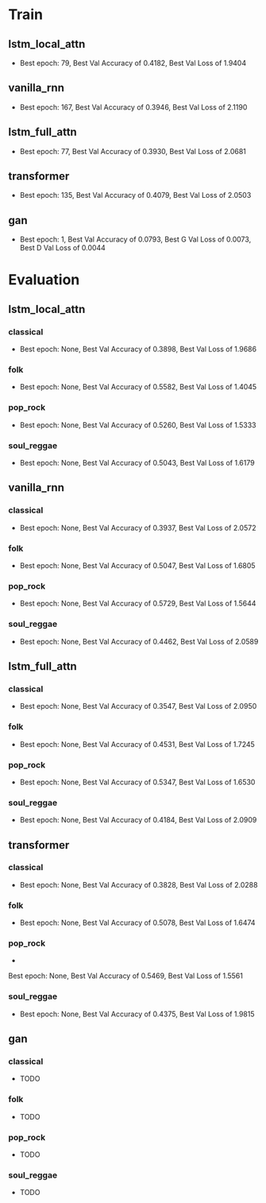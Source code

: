 # Train

## lstm_local_attn
- Best epoch: 79, Best Val Accuracy of 0.4182, Best Val Loss of 1.9404

## vanilla_rnn
- Best epoch: 167, Best Val Accuracy of 0.3946, Best Val Loss of 2.1190

## lstm_full_attn
- Best epoch: 77, Best Val Accuracy of 0.3930, Best Val Loss of 2.0681

## transformer
- Best epoch: 135, Best Val Accuracy of 0.4079, Best Val Loss of 2.0503

## gan
- Best epoch: 1, Best Val Accuracy of 0.0793, Best G Val Loss of 0.0073, Best D Val Loss of 0.0044


# Evaluation

## lstm_local_attn

### classical
- Best epoch: None, Best Val Accuracy of 0.3898, Best Val Loss of 1.9686


### folk
- Best epoch: None, Best Val Accuracy of 0.5582, Best Val Loss of 1.4045


### pop_rock
- Best epoch: None, Best Val Accuracy of 0.5260, Best Val Loss of 1.5333


### soul_reggae
- Best epoch: None, Best Val Accuracy of 0.5043, Best Val Loss of 1.6179


## vanilla_rnn

### classical
- Best epoch: None, Best Val Accuracy of 0.3937, Best Val Loss of 2.0572


### folk
- Best epoch: None, Best Val Accuracy of 0.5047, Best Val Loss of 1.6805


### pop_rock
- Best epoch: None, Best Val Accuracy of 0.5729, Best Val Loss of 1.5644


### soul_reggae
- Best epoch: None, Best Val Accuracy of 0.4462, Best Val Loss of 2.0589


## lstm_full_attn

### classical
- Best epoch: None, Best Val Accuracy of 0.3547, Best Val Loss of 2.0950


### folk
- Best epoch: None, Best Val Accuracy of 0.4531, Best Val Loss of 1.7245


### pop_rock
- Best epoch: None, Best Val Accuracy of 0.5347, Best Val Loss of 1.6530


### soul_reggae
- Best epoch: None, Best Val Accuracy of 0.4184, Best Val Loss of 2.0909


## transformer

### classical
- Best epoch: None, Best Val Accuracy of 0.3828, Best Val Loss of 2.0288


### folk
- Best epoch: None, Best Val Accuracy of 0.5078, Best Val Loss of 1.6474


### pop_rock
- 
Best epoch: None, Best Val Accuracy of 0.5469, Best Val Loss of 1.5561

### soul_reggae
- Best epoch: None, Best Val Accuracy of 0.4375, Best Val Loss of 1.9815


## gan 

### classical
- TODO


### folk
- TODO


### pop_rock
- TODO


### soul_reggae
- TODO

